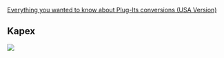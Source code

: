[Everything you wanted to know about Plug-Its conversions (USA Version)](http://festoolownersgroup.com/festool-jigs-tool-enhancements/everything-you-wanted-to-know-about-plug-its-conversions-(usa-version)/)


## Kapex

![](assets/kapex.gif)
